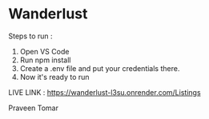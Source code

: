 # Wanderlust

Steps to run : 
1. Open VS Code
2. Run npm install
3. Create a .env file and put your credentials there.
4. Now it's ready to run

LIVE LINK : https://wanderlust-l3su.onrender.com/Listings

Praveen Tomar

